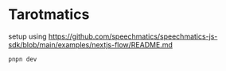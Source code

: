 # Tarotmatics

setup using https://github.com/speechmatics/speechmatics-js-sdk/blob/main/examples/nextjs-flow/README.md

```
pnpn dev
```
